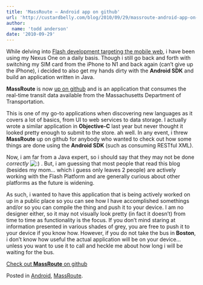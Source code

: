 ```yaml
---
title: 'MassRoute – Android app on github'
url: 'http://custardbelly.com/blog/2010/09/29/massroute-android-app-on-github/'
author:
  name: 'todd anderson'
date: '2010-09-29'
---
```


While delving into [Flash development targeting the mobile web](http://custardbelly.com/blog/?p=173), i have been using my Nexus One on a daily basis. Though i still go back and forth with switching my SIM card from the iPhone to N1 and back again (can’t give up the iPhone), i decided to also get my hands dirty with the **Android SDK** and build an application written in Java.

**MassRoute** is now [up on github](http://github.com/bustardcelly/MassRoute) and is an application that consumes the real-time transit data available from the Massachusetts Department of Transportation.

This is one of my go-to applications when discovering new languages as it covers a lot of basics, from UI to web services to data storage. I actually wrote a similar application in **Objective-C** last year but never thought it looked pretty enough to submit to the store. ah well. In any event, i threw **MassRoute** up on github for anybody who wanted to check out how some things are done using the **Android SDK** (such as consuming RESTful XML). 

Now, i am far from a Java expert, so i should say that they may not be done *correctly* ![:)](http://custardbelly.com/blog/wp-includes/images/smilies/icon_smile.gif) . But, i am guessing that most people that read this blog (besides my mom… which i guess only leaves 2 people) are actively working with the Flash Platform and are generally curious about other platforms as the future is widening.

As such, i wanted to have this application that is being actively worked on up in a public place so you can see how I have accomplished somethings and/or so you can compile the thing and push it to your device. I am no designer either, so it may not visually look pretty (in fact it doesn’t) from time to time as functionality is the focus. If you don’t mind staring at information presented in various shades of grey, you are free to push it to your device if you know how. However, if you do not take the bus in **Boston**, i don’t know how useful the actual application will be on your device… unless you want to use it to call and heckle me about how long i will be waiting for the bus.

[Check out **MassRoute** on github](http://github.com/bustardcelly/MassRoute)

Posted in [Android](http://custardbelly.com/blog/category/android/), [MassRoute](http://custardbelly.com/blog/category/massroute/).
